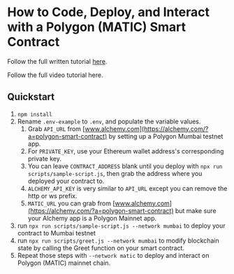# How to Code, Deploy, and Interact with a Polygon (MATIC) Smart Contract

Follow the full written tutorial [here](https://docs.alchemy.com/alchemy/tutorials/how-to-code-and-deploy-a-polygon-smart-contract).

Follow the full video tutorial here.

## Quickstart

1. `npm install`
2. Rename `.env-example` to `.env`, and populate the variable values.
    1. Grab `API_URL` from [www.alchemy.com](https://alchemy.com/?a=polygon-smart-contract) by setting up a Polygon Mumbai testnet app.
    2. For `PRIVATE_KEY`, use your Ethereum wallet address's corresponding private key.
    3. You can leave `CONTRACT_ADDRESS` blank until you deploy with `npx run scripts/sample-script.js`, then grab the address where you deployed your contract to.
    4. `ALCHEMY_API_KEY` is very similar to `API_URL` except you can remove the http or ws prefix.
    5. `MATIC_URL` you can grab from [www.alchemy.com](https://alchemy.com/?a=polygon-smart-contract) but make sure your Alchemy app is a Polygon Mainnet app.
3. run `npx run scripts/sample-script.js --network mumbai` to deploy your contract to Mumbai testnet
4. run `npx run scripts/greet.js --network mumbai` to modify blockchain state by calling the Greet function on your smart contract.
5. Repeat those steps with `--network matic` to deploy and interact on Polygon (MATIC) mainnet chain. 